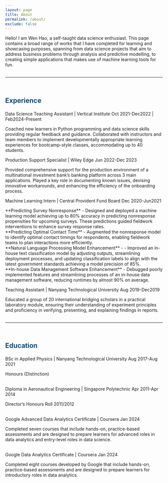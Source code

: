 ```yaml
---
layout: page
title: About
permalink: /about/
exclude: false
---
```


Hello! I am Wen Hao, a self-taught data science enthusiast. This page contains a broad range of works that I have completed for learning and showcasing purposes, spanning from data science projects that aim to address business problems through analysis and predictive modelling, to creating simple applications that makes use of machine learning tools for fun.
<br>
<br>


***


<br>
<h2><p style="color:#12486B"> 
Experience
</p></h2>

<p class="about">
Data Science Teaching Assistant | Vertical Institute
	<span class="about-date">
		Oct 2021-Dec2022 | Feb2024-Present
		</span>
	</p>
Coached new learners in Python programming and data science skills providing regular feedback and guidance. Collaborated with instructors and team members to implement developmentally appropriate learning experiences for bootcamp-style classes, accommodating up to 40 students.
<br>

<p class="about">
 Production Support Specialist | Wiley Edge
	<span class="about-date">
		Jun 2022-Dec 2023
		</span>
	</p>
Provided comprehensive support for the production environment of a multinational investment bank’s banking platform across 3 main applications. Played a key role in documenting known issues, devising innovative workarounds, and enhancing the efficiency of the onboarding process.
<br>

<p class="about">
Machine Learning Intern | Central Provident Fund Board
	<span class="about-date">
		Dec 2020-Jun2021
		</span>
	</p>
**Predicting Survey Nonresponse** - Designed and deployed a machine learning model achieving up to 80% accuracy in predicting nonresponse propensities for upcoming surveys. These predictions guided fieldwork interventions to enhance survey response rates.
<br>**Predicting Optimal Contact Time** - Augmented the nonresponse model to identify optimal contact timings for respondents, enabling fieldwork teams to plan interactions more efficiently.
<br>**Natural Language Processing Model Enhancement** - - Improved an in-house text classification model by adjusting outputs, streamlining deployment processes, and updating classification labels to align with the latest government standards achieving a model precision of 85%.
<br>**In-house Data Management Software Enhancement** - Debugged poorly implemented features and streamlining processes of an in-house data management software, reducing runtimes by almost 90% on average.
<br>

<p class="about">
Teaching Assistant | Nanyang Technological University
	<span class="about-date">
		Aug 2019-Dec2019
		</span>
	</p>
Educated a group of 20 international bridging scholars in a practical laboratory module, ensuring their understanding of experiment principles and proficiency in verifying, presenting, and explaining findings in reports.
<br>
<br>


***


<br>
<h2><p style="color:#12486B"> 
Education
</p></h2>


<p class="about">
BSc in Applied Physics | Nanyang Technological University
	<span class="about-date">
		Aug 2017-Aug 2021
		</span>
	</p>
Honours (Distinction)
<br><br>

<p class="about">
Diploma in Aeronautical Engineering | Singapore Polytechnic
	<span class="about-date">
		Apr 2011-Apr 2014
		</span>
	</p>
Director’s Honours Roll 2011/2012
<br><br>

<p class="about">
Google Advanced Data Analytics Certificate | Coursera
	<span class="about-date">
		Jan 2024
		</span>
	</p>
Completed seven courses that include hands-on, practice-based assessments and are designed to prepare learners for advanced roles in data analytics and entry-level roles in data science.
<br><br>

<p class="about">
Google Data Analytics Certificate | Coursera
	<span class="about-date">
		Jan 2024
		</span>
	</p>
Completed eight courses developed by Google that include hands-on, practice-based assessments and are designed to prepare learners for introductory roles in data analytics.
